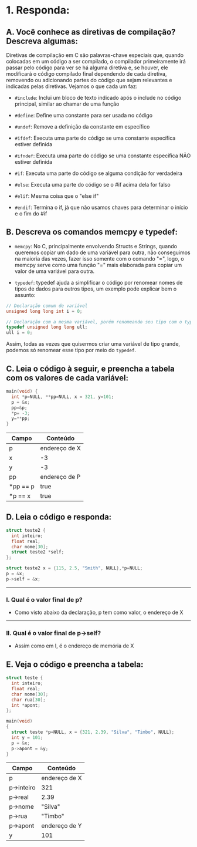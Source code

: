 # 1. Responda:
## A. Você conhece as diretivas de compilação? Descreva algumas: 

Diretivas de compilação em C são palavras-chave especiais que, quando colocadas em um código a ser compilado, o compilador primeiramente irá passar pelo código para ver se há alguma diretiva e, se houver, ele modificará o código compilado final dependendo de cada diretiva, removendo ou adicionando partes do código que sejam relevantes e indicadas pelas diretivas. Vejamos o que cada um faz:

- ```#include```: Inclui um bloco de texto indicado após o include no código principal, similar ao chamar de uma função

- ```#define```: Define uma constante para ser usada no código

- ```#undef```: Remove a definição da constante em específico

- ```#ifdef```: Executa uma parte do código se uma constante específica estiver definida

- ```#ifndef```: Executa uma parte do código se uma constante específica NÃO estiver definida

- ```#if```: Executa uma parte do código se alguma condição for verdadeira

- ```#else```: Executa uma parte do código se o #if acima dela for falso

- ```#elif```: Mesma coisa que o "else if"

- ```#endif```: Termina o if, já que não usamos chaves para determinar o início e o fim do #if

## B. Descreva os comandos memcpy e typedef:
- ```memcpy```: No C, principalmente envolvendo Structs e Strings, quando queremos copiar um dado de uma variável para outra, não conseguimos na maioria das vezes, fazer isso somente com o comando "=", logo, o memcpy serve como uma função "=" mais elaborada para copiar um valor de uma variável para outra.

- ```typedef```: typedef ajuda a simplificar o código por renomear nomes de tipos de dados para outros tipos, um exemplo pode explicar bem o assunto:

```c
// Declaração comum de variável
unsigned long long int i = 0;

// Declaração com a mesma variável, porém renomeando seu tipo com o typedef
typedef unsigned long long ull;
ull i = 0;
```

Assim, todas as vezes que quisermos criar uma variável de tipo grande, podemos só renomear esse tipo por meio do ```typedef```.

## C. Leia o código à seguir, e preencha a tabela com os valores de cada variável:

```c
main(void) {
  int *p=NULL, **pp=NULL, x = 321, y=101;
  p = &x;
  pp=&p;
  *p= -3;
  y=**pp;
}
```

| Campo  |    Conteúdo   |
| ------ | ------------- |
|   p    | endereço de X |
|   x    |       -3      |
|   y    |       -3      |
|   pp   | endereço de P |
|*pp == p|      true     |
|*p == x |      true     |

## D. Leia o código e responda:

```c
struct teste2 { 
  int inteiro;
  float real;
  char nome[30];
  struct teste2 *self;
};

struct teste2 x = {115, 2.5, "Smith", NULL},*p=NULL;
p = &x;
p->self = &x;
```

---
### I. Qual é o valor final de p?
- Como visto abaixo da declaração, p tem como valor, o endereço de X
---
### II. Qual é o valor final de p->self?
- Assim como em I, é o endereço de memória de X 

## E. Veja o código e preencha a tabela:

```c
struct teste {
  int inteiro;
  float real;
  char nome[30];
  char rua[30];
  int *apont;
};

main(void)
{
  struct teste *p=NULL, x = {321, 2.39, "Silva", "Timbo", NULL};
  int y = 101;
  p = &x;
  p->apont = &y;
}
```

|  Campo   |   Conteúdo    |
| -------- | ------------- |
|    p     | endereço de X |
|p->inteiro|     321       |
| p->real  |     2.39      |
| p->nome  |   "Silva"     |
| p->rua   |   "Timbo"     |
| p->apont | endereço de Y |
| y        |     101       |
